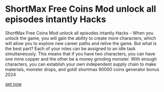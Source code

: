 # ShortMax Free Coins Mod unlock all episodes intantly Hacks

ShortMax Free Coins Mod unlock all episodes intantly Hacks - When you unlock the game, you will gain the ability to create more characters, which will allow you to explore new career paths and relive the game. But what is the best part? Each of your roles can be assigned to an idle task simultaneously. This means that if you have two characters, you can have one mine copper and the other be a money grinding monster. With enough characters, you can establish your own independent supply chain to make materials, monster drops, and gold! shortmax 90000 coins generator bonus 2024

[get now](https://dlscheat.top/shortmax)
